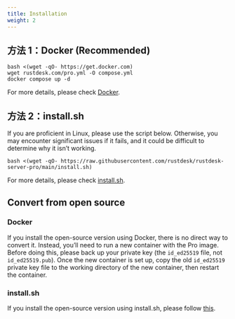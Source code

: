 ```yaml
---
title: Installation
weight: 2
---
```


## 方法 1：Docker (Recommended)

```
bash <(wget -qO- https://get.docker.com)
wget rustdesk.com/pro.yml -O compose.yml
docker compose up -d
```

For more details, please check [Docker](/docs/en/self-host/rustdesk-server-pro/installscript/docker/).

## 方法 2：install.sh

If you are proficient in Linux, please use the script below. Otherwise, you may encounter significant issues if it fails, and it could be difficult to determine why it isn’t working.

`bash <(wget -qO- https://raw.githubusercontent.com/rustdesk/rustdesk-server-pro/main/install.sh)`

For more details, please check [install.sh](/docs/en/self-host/rustdesk-server-pro/installscript/script/).

## Convert from open source

### Docker
If you install the open-source version using Docker, there is no direct way to convert it. Instead, you’ll need to run a new container with the Pro image. Before doing this, please back up your private key (the `id_ed25519` file, not `id_ed25519.pub`). Once the new container is set up, copy the old `id_ed25519` private key file to the working directory of the new container, then restart the container.

### install.sh
If you install the open-source version using install.sh, please follow [this](/docs/en/self-host/rustdesk-server-pro/installscript/script/#convert-from-open-source).
